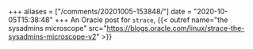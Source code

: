 +++
aliases = ["/comments/20201005-153848/"]
date = "2020-10-05T15:38:48"
+++
An Oracle post for `strace`, {{< outref name="the sysadmins microscope" src="https://blogs.oracle.com/linux/strace-the-sysadmins-microscope-v2" >}}

